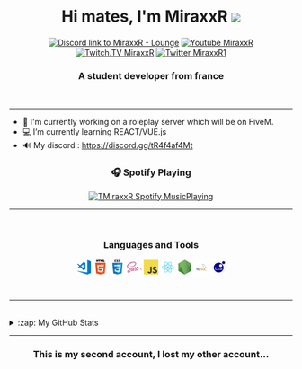 <div align="center">
    <h1>Hi mates, I'm MiraxxR <img src="https://media.giphy.com/media/hvRJCLFzcasrR4ia7z/giphy.gif" width="25px"> </h1>
</div>
<p align="center">
    <a href=https://discord.gg/tR4f4af4Mt target="blank"><img align="center" src=https://cdn.jsdelivr.net/npm/simple-icons@v3/icons/discord.svg alt="Discord link to MiraxxR - Lounge" height="20" width="20" /></a>
    <a href=https://www.youtube.com/channel/UCXSGMMUitXNvSBjDj83MlWg target="blank"><img align="center" src=https://cdn.jsdelivr.net/npm/simple-icons@v3/icons/youtube.svg alt="Youtube MiraxxR" height="20" width="20"/><a>
    <a href=https://www.twitch.tv/miraxxr target="blank"><img align="center" src=https://cdn.jsdelivr.net/npm/simple-icons@v3/icons/twitch.svg alt="Twitch.TV MiraxxR" height="20" width="20" /></a>
    <a href= https://twitter.com/MiraxxR1 target="blank"><img align="center" src=https://cdn.jsdelivr.net/npm/simple-icons@v3/icons/twitter.svg alt="Twitter MiraxxR1" height="20" width="20" /></a>
</p>

<h3 align="center">A student developer from france</h3>
<br/>

---

- 🔨 I'm currently working on a roleplay server which will be on FiveM.
- 💻 I’m currently learning REACT/VUE.js
- 🔊 My discord : https://discord.gg/tR4f4af4Mt

        
<h3 align="center"> 🎧 Spotify Playing </h3>
  
        
<p align="center">
<a href= https://open.spotify.com/user/w0uiymwyd8g17wy6iu3qp1xa7 target="blank"><img align="center" src=https://novatorem-ashen-xi.vercel.app/api/spotify alt="TMiraxxR Spotify MusicPlaying" width="350" /></a>
</p>
        
---
<br/>
        
<h3 align="center"> Languages and Tools </h3>
<p align="center">
    <a href=https://discord.gg/tR4f4af4Mt target="blank"><img align="center" src=https://raw.githubusercontent.com/github/explore/80688e429a7d4ef2fca1e82350fe8e3517d3494d/topics/visual-studio-code/visual-studio-code.png alt="tools Visual Studio Code" width="26" /></a>
    <a href=https://discord.gg/tR4f4af4Mt target="blank"><img align="center" src=https://raw.githubusercontent.com/github/explore/80688e429a7d4ef2fca1e82350fe8e3517d3494d/topics/html/html.png alt="languages HTML5"  width="26" /></a>
    <a href=https://discord.gg/tR4f4af4Mt target="blank"><img align="center" src=https://raw.githubusercontent.com/github/explore/80688e429a7d4ef2fca1e82350fe8e3517d3494d/topics/css/css.png alt="languages CSS3"  width="26" /></a>
    <a href=https://discord.gg/tR4f4af4Mt target="blank"><img align="center" src=https://raw.githubusercontent.com/github/explore/80688e429a7d4ef2fca1e82350fe8e3517d3494d/topics/sass/sass.png alt="languages Sass"  width="26" /></a>
    <a href=https://discord.gg/tR4f4af4Mt target="blank"><img align="center" src=https://raw.githubusercontent.com/github/explore/80688e429a7d4ef2fca1e82350fe8e3517d3494d/topics/javascript/javascript.png alt="languages JavaScript"  width="26" /></a>
    <a href=https://discord.gg/tR4f4af4Mt target="blank"><img align="center" src=https://raw.githubusercontent.com/github/explore/80688e429a7d4ef2fca1e82350fe8e3517d3494d/topics/react/react.png alt="languages React"  width="26" /></a>
    <a href=https://discord.gg/tR4f4af4Mt target="blank"><img align="center" src=https://raw.githubusercontent.com/github/explore/80688e429a7d4ef2fca1e82350fe8e3517d3494d/topics/nodejs/nodejs.png alt="languages Node.js"  width="26" /></a>
    <a href=https://discord.gg/tR4f4af4Mt target="blank"><img align="center" src=https://raw.githubusercontent.com/github/explore/80688e429a7d4ef2fca1e82350fe8e3517d3494d/topics/mysql/mysql.png alt="languages MySQL"  width="26" /></a>
    <a href=https://discord.gg/tR4f4af4Mt target="blank"><img align="center" src=https://raw.githubusercontent.com/github/explore/80688e429a7d4ef2fca1e82350fe8e3517d3494d/topics/lua/lua.png alt="languages LUA"  width="26" /></a>
</p>

<br/>

---

<br/>

<details>
  <summary>:zap: My GitHub Stats</summary>

<a href="https://github.com/MiraxxR1/MiraxxR1">
  <img align="center" src="https://github-readme-stats.vercel.app/api?username=MiraxxR1&show_icons=true&line_height=27&count_private=true&title_color=black&text_color=black&icon_color=black&bg_color=" alt="MiraxxR1's GitHub Stats" />
</a>

</details>

---

<h3 align="center">This is my second account, I lost my other account...</h3>
